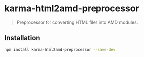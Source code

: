 # karma-html2amd-preprocessor

> Preprocessor for converting HTML files into AMD modules.

## Installation

```bash
npm install karma-html2amd-preprocessor --save-dev
```
